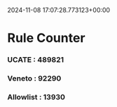 2024-11-08 17:07:28.773123+00:00
# Rule Counter 
 ### UCATE : 489821

 ### Veneto : 92290

 ### Allowlist : 13930